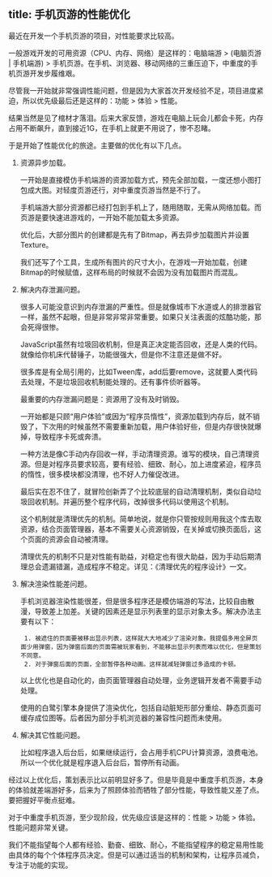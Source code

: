 title: 手机页游的性能优化
---

最近在开发一个手机页游的项目，对性能要求比较高。

一般游戏开发的可用资源（CPU、内存、网络）是这样的：电脑端游 > (电脑页游 | 手机端游) > 手机页游。在手机、浏览器、移动网络的三重压迫下，中重度的手机页游开发步履维艰。

尽管我一开始就非常强调性能问题，但是因为大家首次开发经验不足，项目进度紧迫，所以优先级最后还是这样的：功能 > 体验 > 性能。

结果当然是见了棺材才落泪。后来大家反馈，游戏在电脑上玩会儿都会卡死，内存占用不断飙升，直到接近1G，在手机上就更不用说了，惨不忍睹。

于是开始了性能优化的旅途。主要做的优化有以下几点。

1. 资源异步加载。

    一开始是直接模仿手机端游的资源加载方式，预先全部加载，一度还想小图打包成大图。对轻度页游还行，对中重度页游当然是不行了。

    手机端游大部分资源都已经打包到手机上了，随用随取，无需从网络加载。而页游是要快速进游戏的，一开始不能加载太多资源。

    优化后，大部分图片的创建都是先有了Bitmap，再去异步加载图片并设置Texture。

    我们还写了个工具，生成所有图片的尺寸大小，在游戏一开始加载，创建Bitmap的时候赋值，这样布局的时候就不会因为没有加载图片而混乱。

2. 解决内存泄漏问题。

    很多人可能没意识到内存泄漏的严重性。但是就像城市下水道或人的排泄器官一样，虽然不起眼，但是非常非常非常重要。如果只关注表面的炫酷功能，那会死得很惨。

    JavaScript虽然有垃圾回收机制，但是真正决定能否回收，还是人类的代码。就像给你机床代替锤子，功能很强大，但是你不注意还是做不好。

    很多库是有全局引用的，比如Tween库，add后要remove，这就要人类代码去处理，不是垃圾回收机制能处理的。还有事件侦听器等。

    最重要的内存泄漏问题是：资源用了没有及时销毁。

    一开始都是只顾“用户体验”或因为“程序员惰性”，资源加载到内存后，就不销毁了，下次用的时候虽然不需要重新加载，用户体验好些，但是内存很快就爆掉，导致程序卡死或奔溃。

    一种方法是像C手动内存回收一样，手动清理资源。谁写的模块，自己清理资源。但是对程序员要求较高，要有经验、细致、耐心，加上进度紧迫，程序员的惰性，很多模块都没清理，也不好人力催促改进。

    最后实在忍不住了，就冒险创新弄了个比较底层的自动清理机制，类似自动垃圾回收机制。并遍历整个程序代码，改掉很多代码以使用这个机制。

    这个机制就是清理优先的机制。简单地说，就是你只管按规则用我这个库去取资源，结合页面管理器，基本不需要关心资源销毁，在关掉或切换页面后，这个页面的资源会自动被清理。

    清理优先的机制不只是对性能有助益，对稳定也有很大助益，因为手动后期清理总会遗漏错漏，造成程序不稳定。详见：《清理优先的程序设计》一文。

3. 解决渲染性能差问题。

    手机浏览器渲染性能很差，但是很多程序还是模仿端游的写法，比较自由散漫，导致差上加差。关键的因素还是显示列表里的显示对象太多。解决办法主要有以下：

        1. 被遮住的页面要被移出显示列表，这样就大大地减少了渲染对象。我提倡多用全屏页面少用弹窗，因为弹窗后面的页面需被玩家看到，不能移出显示列表而难以优化，但是策划不同意。
        2. 对于弹窗后面的页面，全部暂停各种动画。这样就减轻弹窗过多造成的卡顿。

    以上优化也是自动化的，由页面管理器自动处理，业务逻辑开发者不需要手动处理。

    使用的白鹭引擎本身提供了渲染优化，包括自动脏矩形部分重绘、静态页面可缓存成位图等。后者因为部分手机浏览器的兼容性问题而未使用。

4. 解决其它性能问题。

    比如程序退入后台后，如果继续运行，会占用手机CPU计算资源，浪费电池。所以一个优化就是程序退入后台后，暂停所有动画。

经过以上优化后，策划表示比以前明显好多了。但是毕竟是中重度手机页游，本身的体验就差端游好多，后来为了照顾体验而牺牲了部分性能，导致性能又差了点。要把握好平衡点挺难。

对于中重度手机页游，至少现阶段，优先级应该是这样的：性能 > 功能 > 体验。性能问题非常关键。

我们不能指望每个人都有经验、勤奋、细致、耐心，不能指望程序的稳定易用性能由具体的每个个体程序员决定。但是可以通过适当的机制和架构，让程序员减负，专注于功能的实现。
